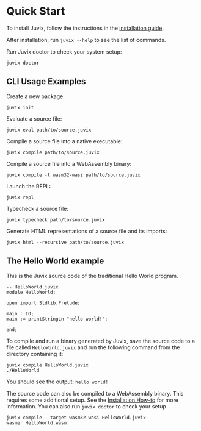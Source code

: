 # Quick Start

To install Juvix, follow the instructions in the [installation
guide](./installing.md).

After installation, run `juvix --help` to see the list of commands.

Run Juvix doctor to check your system setup:

```shell
juvix doctor
```

## CLI Usage Examples

Create a new package:

```shell
juvix init
```

Evaluate a source file:

```shell
juvix eval path/to/source.juvix
```

Compile a source file into a native executable:

```shell
juvix compile path/to/source.juvix
```

Compile a source file into a WebAssembly binary:

```shell
juvix compile -t wasm32-wasi path/to/source.juvix
```

Launch the REPL:

```shell
juvix repl
```

Typecheck a source file:

```shell
juvix typecheck path/to/source.juvix
```

Generate HTML representations of a source file and its imports:

```shell
juvix html --recursive path/to/source.juvix
```

## The Hello World example

This is the Juvix source code of the traditional Hello World program.

```juvix
-- HelloWorld.juvix
module HelloWorld;

open import Stdlib.Prelude;

main : IO;
main := printStringLn "hello world!";

end;
```

To compile and run a binary generated by Juvix, save the source code to
a file called `HelloWorld.juvix` and run the following command from the
directory containing it:

```shell
juvix compile HelloWorld.juvix
./HelloWorld
```

You should see the output: `hello world!`

The source code can also be compiled to a WebAssembly binary. This
requires some additional setup. See the [Installation
How-to](./installing.md) for more
information. You can also run `juvix doctor` to check your setup.

```shell
juvix compile --target wasm32-wasi HelloWorld.juvix
wasmer HelloWorld.wasm
```
